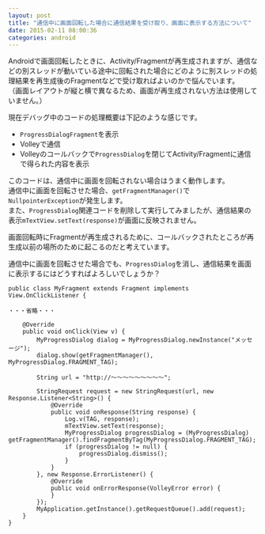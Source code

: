 ```yaml
---
layout: post
title: "通信中に画面回転した場合に通信結果を受け取り、画面に表示する方法について"
date: 2015-02-11 08:00:36
categories: android
---
```

<p>Androidで画面回転したときに、Activity/Fragmentが再生成されますが、通信などの別スレッドが動いている途中に回転された場合にどのように別スレッドの処理結果を再生成後のFragmentなどで受け取ればよいのかで悩んでいます。<br>
（画面レイアウトが縦と横で異なるため、画面が再生成されない方法は使用していません。）</p>

<p>現在デバッグ中のコードの処理概要は下記のような感じです。</p>

<ul>
<li><code>ProgressDialogFragment</code>を表示</li>
<li>Volleyで通信</li>
<li>Volleyのコールバックで<code>ProgressDialog</code>を閉じてActivity/Fragmentに通信で得られた内容を表示</li>
</ul>

<p>このコードは、通信中に画面を回転されない場合はうまく動作します。<br>
通信中に画面を回転させた場合、<code>getFragmentManager()</code>で<code>NullpointerException</code>が発生します。<br>
また、<code>ProgressDialog</code>関連コードを削除して実行してみましたが、通信結果の表示<code>mTextView.setText(response)</code>が画面に反映されません。</p>

<p>画面回転時にFragmentが再生成されるために、コールバックされたところが再生成以前の場所のために起こるのだと考えています。</p>

<p>通信中に画面を回転させた場合でも、<code>ProgressDialog</code>を消し、通信結果を画面に表示するにはどうすればよろしいでしょうか？</p>

<pre><code>public class MyFragment extends Fragment implements View.OnClickListener {

・・・省略・・・

    @Override
    public void onClick(View v) {
        MyProgressDialog dialog = MyProgressDialog.newInstance("メッセージ");
        dialog.show(getFragmentManager(), MyProgressDialog.FRAGMENT_TAG);

        String url = "http://～～～～～～～～～";

        StringRequest request = new StringRequest(url, new Response.Listener&lt;String&gt;() {
            @Override
            public void onResponse(String response) {
                Log.v(TAG, response);
                mTextView.setText(response);
                MyProgressDialog progressDialog = (MyProgressDialog) getFragmentManager().findFragmentByTag(MyProgressDialog.FRAGMENT_TAG);
                if (progressDialog != null) {
                    progressDialog.dismiss();
                }
            }
        }, new Response.ErrorListener() {
            @Override
            public void onErrorResponse(VolleyError error) {
            }
        });
        MyApplication.getInstance().getRequestQueue().add(request);
    }
}
</code></pre>
